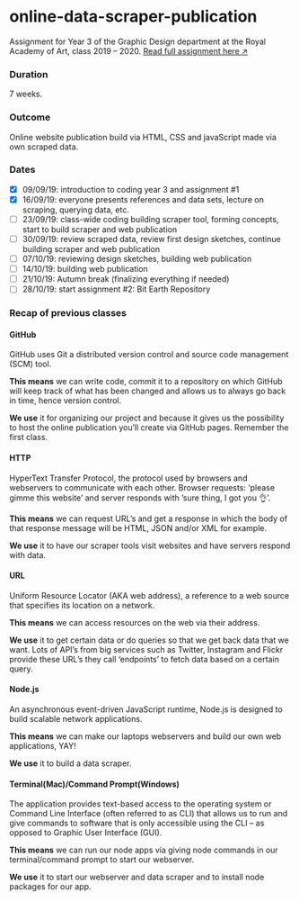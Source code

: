 # online-data-scraper-publication
Assignment for Year 3 of the Graphic Design department at the Royal Academy of Art, class 2019 – 2020.
[Read full assignment here ↗](https://paper.dropbox.com/doc/Online-Data-Scraper-Publication--Ak7D1~mSAq0rC7Qc2Lw4j889Ag-JualCS28p0nqwxidEgZEd)

### Duration
7 weeks.

### Outcome
Online website publication build via HTML, CSS and javaScript made via own scraped data.

### Dates
-[x] 09/09/19: introduction to coding year 3 and assignment #1
-[x] 16/09/19: everyone presents references and data sets, lecture on scraping, querying data, etc.
-[ ] 23/09/19: class-wide coding building scraper tool, forming concepts, start to build scraper and web publication
-[ ] 30/09/19: review scraped data, review first design sketches, continue building scraper and web publication
-[ ] 07/10/19: reviewing design sketches, building web publication
-[ ] 14/10/19: building web publication
-[ ] 21/10/19: Autumn break (finalizing everything if needed)
-[ ] 28/10/19: start assignment #2: Bit Earth Repository

### Recap of previous classes

#### GitHub
GitHub uses Git a distributed version control and source code management (SCM) tool. 

__This means__ we can write code, commit it to a repository on which GitHub will keep track of what has been changed and allows us to always go back in time, hence version control.

__We use__ it for organizing our project and because it gives us the possibility to host the online publication you’ll create via GitHub pages. Remember the first class.

#### HTTP
HyperText Transfer Protocol, the protocol used by browsers and webservers to communicate with each other. Browser requests: ‘please gimme this website’ and server responds with ’sure thing, I got you 👌’.

__This means__ we can request URL’s and get a response in which the body of that response message will be HTML, JSON and/or XML for example.

__We use__ it to have our scraper tools visit websites and have servers respond with data.

#### URL
Uniform Resource Locator (AKA web address), a reference to a web source that specifies its location on a network.

__This means__ we can access resources on the web via their address.

__We use__ it to get certain data or do queries so that we get back data that we want. Lots of API’s from big services such as Twitter, Instagram and Flickr provide these URL’s they call ‘endpoints’ to fetch data based on a certain query. 

#### Node.js
An asynchronous event-driven JavaScript runtime, Node.js is designed to build scalable network applications.

__This means__ we can make our laptops webservers and build our own web applications, YAY!

__We use__ it to build a data scraper.

#### Terminal(Mac)/Command Prompt(Windows)
The application provides text-based access to the operating system or Command Line Interface (often referred to as CLI) that allows us to run and give commands to software that is only accessible using the CLI – as opposed to Graphic User Interface (GUI).

__This means__ we can run our node apps via giving node commands in our terminal/command prompt to start our webserver.

__We use__ it to start our webserver and data scraper and to install node packages for our app.